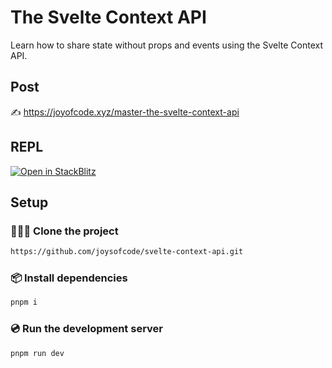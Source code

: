 # The Svelte Context API

Learn how to share state without props and events using the Svelte Context API.

## Post

✍️ https://joyofcode.xyz/master-the-svelte-context-api

## REPL

[![Open in StackBlitz](https://developer.stackblitz.com/img/open_in_stackblitz.svg)](https://stackblitz.com/github/joysofcode/svelte-context-api)

## Setup

### 🧑‍🤝‍🧑 Clone the project

```sh
https://github.com/joysofcode/svelte-context-api.git
```

### 📦️ Install dependencies

```sh
pnpm i
```

### 💿️ Run the development server

```sh
pnpm run dev
```
